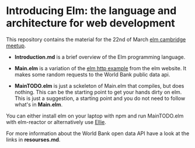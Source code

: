 # Introducing Elm: the language and architecture for web development

This repository contains the material for the 22nd of March [elm cambridge meetup](https://www.meetup.com/elm-cambridge/events/248132273/).

* **Introduction.md** is a brief overview of the Elm programming language.

* **Main.elm** is a variation of the [elm http example](http://elm-lang.org/examples/http) from the elm website. It makes some random requests to the World Bank public data api.

* **MainTODO.elm** is just a sckeleton of Main.elm that compiles, but does nothing. This can be the starting point to get your hands dirty on elm. This is just a suggestion, a starting point and you do not need to follow what's in **Main.elm**.


You can either install elm on your laptop with npm and run MainTODO.elm with elm-reactor or alternatively use [Ellie](https://ellie-app.com/new).

For more information about the World Bank open data API have a look at the links in **resourses.md**.



